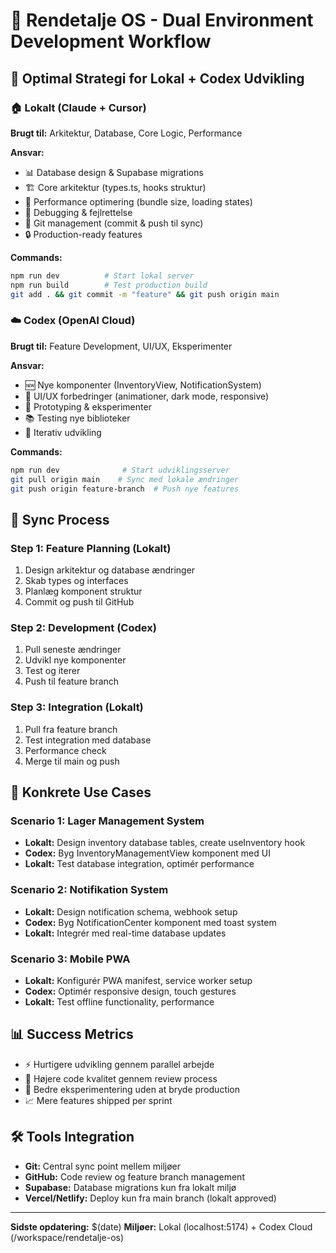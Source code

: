# 🚀 Rendetalje OS - Dual Environment Development Workflow

## 🎯 Optimal Strategi for Lokal + Codex Udvikling

### 🏠 **Lokalt (Claude + Cursor)**

**Brugt til:** Arkitektur, Database, Core Logic, Performance

**Ansvar:**

- 📊 Database design & Supabase migrations
- 🏗️ Core arkitektur (types.ts, hooks struktur)
- 🔧 Performance optimering (bundle size, loading states)
- 🐛 Debugging & fejlrettelse
- 📝 Git management (commit & push til sync)
- 🔒 Production-ready features

**Commands:**

```bash
npm run dev          # Start lokal server
npm run build        # Test production build
git add . && git commit -m "feature" && git push origin main
```

### ☁️ **Codex (OpenAI Cloud)**

**Brugt til:** Feature Development, UI/UX, Eksperimenter

**Ansvar:**

- 🆕 Nye komponenter (InventoryView, NotificationSystem)
- 🎨 UI/UX forbedringer (animationer, dark mode, responsive)
- 🧪 Prototyping & eksperimenter
- 📚 Testing nye biblioteker
- 🔄 Iterativ udvikling

**Commands:**

```bash
npm run dev              # Start udviklingsserver
git pull origin main    # Sync med lokale ændringer
git push origin feature-branch  # Push nye features
```

## 🔄 **Sync Process**

### **Step 1: Feature Planning (Lokalt)**

1. Design arkitektur og database ændringer
2. Skab types og interfaces
3. Planlæg komponent struktur
4. Commit og push til GitHub

### **Step 2: Development (Codex)**

1. Pull seneste ændringer
2. Udvikl nye komponenter
3. Test og iterer
4. Push til feature branch

### **Step 3: Integration (Lokalt)**

1. Pull fra feature branch
2. Test integration med database
3. Performance check
4. Merge til main og push

## 🎯 **Konkrete Use Cases**

### **Scenario 1: Lager Management System**

- **Lokalt:** Design inventory database tables, create useInventory hook
- **Codex:** Byg InventoryManagementView komponent med UI
- **Lokalt:** Test database integration, optimér performance

### **Scenario 2: Notifikation System**

- **Lokalt:** Design notification schema, webhook setup
- **Codex:** Byg NotificationCenter komponent med toast system
- **Lokalt:** Integrér med real-time database updates

### **Scenario 3: Mobile PWA**

- **Lokalt:** Konfigurér PWA manifest, service worker setup
- **Codex:** Optimér responsive design, touch gestures
- **Lokalt:** Test offline functionality, performance

## 📊 **Success Metrics**

- ⚡ Hurtigere udvikling gennem parallel arbejde
- 🎯 Højere code kvalitet gennem review process
- 🔄 Bedre eksperimentering uden at bryde production
- 📈 Mere features shipped per sprint

## 🛠️ **Tools Integration**

- **Git:** Central sync point mellem miljøer
- **GitHub:** Code review og feature branch management
- **Supabase:** Database migrations kun fra lokalt miljø
- **Vercel/Netlify:** Deploy kun fra main branch (lokalt approved)

---

**Sidste opdatering:** $(date)
**Miljøer:** Lokal (localhost:5174) + Codex Cloud (/workspace/rendetalje-os)
